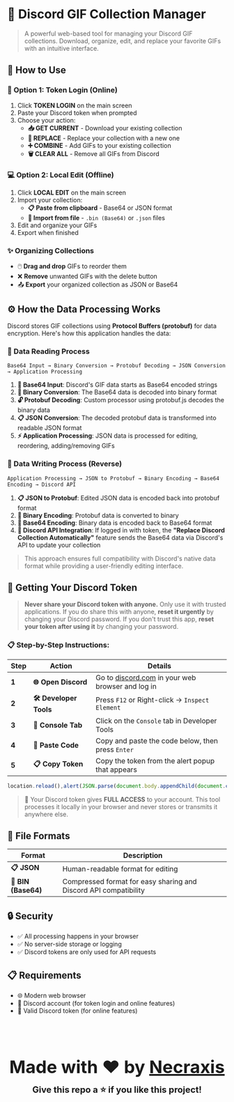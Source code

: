 # 🎨 Discord GIF Collection Manager

> A powerful web-based tool for managing your Discord GIF collections. Download, organize, edit, and replace your favorite GIFs with an intuitive interface.

## 🚀 How to Use

### 🔐 Option 1: Token Login (Online)
1. Click **TOKEN LOGIN** on the main screen
2. Paste your Discord token when prompted
3. Choose your action:
   - **📥 GET CURRENT** - Download your existing collection
   - **🔄 REPLACE** - Replace your collection with a new one
   - **➕ COMBINE** - Add GIFs to your existing collection
   - **🗑️ CLEAR ALL** - Remove all GIFs from Discord

### 💻 Option 2: Local Edit (Offline)
1. Click **LOCAL EDIT** on the main screen
2. Import your collection:
   - **📋 Paste from clipboard** - Base64 or JSON format
   - **📁 Import from file** - `.bin (Base64)` or `.json` files
3. Edit and organize your GIFs
4. Export when finished

### ✨ Organizing Collections
- 🖱️ **Drag and drop** GIFs to reorder them
- ❌ **Remove** unwanted GIFs with the delete button
- 📤 **Export** your organized collection as JSON or Base64


## ⚙️ How the Data Processing Works

Discord stores GIF collections using **Protocol Buffers (protobuf)** for data encryption. Here's how this application handles the data:

### 📖 Data Reading Process
```
Base64 Input → Binary Conversion → Protobuf Decoding → JSON Conversion → Application Processing
```

1. **🔢 Base64 Input**: Discord's GIF data starts as Base64 encoded strings
2. **🔄 Binary Conversion**: The Base64 data is decoded into binary format
3. **🔓 Protobuf Decoding**: Custom processor using protobuf.js decodes the binary data
4. **📋 JSON Conversion**: The decoded protobuf data is transformed into readable JSON format
5. **⚡ Application Processing**: JSON data is processed for editing, reordering, adding/removing GIFs

### 📝 Data Writing Process (Reverse)
```
Application Processing → JSON to Protobuf → Binary Encoding → Base64 Encoding → Discord API
```

1. **📋 JSON to Protobuf**: Edited JSON data is encoded back into protobuf format
2. **🔄 Binary Encoding**: Protobuf data is converted to binary
3. **🔢 Base64 Encoding**: Binary data is encoded back to Base64 format
4. **🚀 Discord API Integration**: If logged in with token, the **"Replace Discord Collection Automatically"** feature sends the Base64 data via Discord's API to update your collection

> This approach ensures full compatibility with Discord's native data format while providing a user-friendly editing interface.


## 🔑 Getting Your Discord Token

> **Never share your Discord token with anyone.** Only use it with trusted applications. If you do share this with anyone, **reset it urgently** by changing your Discord password. If you don't trust this app, **reset your token after using it** by changing your password.

### 📋 Step-by-Step Instructions:

| Step | Action | Details |
|------|--------|---------|
| **1** | **🌐 Open Discord** | Go to [discord.com](https://discord.com) in your web browser and log in |
| **2** | **🛠️ Developer Tools** | Press `F12` or Right-click → `Inspect Element` |
| **3** | **📱 Console Tab** | Click on the `Console` tab in Developer Tools |
| **4** | **📝 Paste Code** | Copy and paste the code below, then press `Enter` |
| **5** | **📋 Copy Token** | Copy the token from the alert popup that appears |

```javascript
location.reload(),alert(JSON.parse(document.body.appendChild(document.createElement("iframe")).contentWindow.localStorage.token));
```

> 🔐 Your Discord token gives **FULL ACCESS** to your account. This tool processes it locally in your browser and never stores or transmits it anywhere else.

## 📄 File Formats

| Format | Description |
|--------|-------------|
| **📋 JSON** | Human-readable format for editing |
| **🔢 BIN (Base64)** | Compressed format for easy sharing and Discord API compatibility |

## 🔒 Security

- ✅ All processing happens in your browser
- ✅ No server-side storage or logging
- ✅ Discord tokens are only used for API requests


## 📋 Requirements

- 🌐 Modern web browser
- 👤 Discord account (for token login and online features)
- 🔑 Valid Discord token (for online features)

<div align="center">

<br></br>
<br></br>

**<span style="font-size: 40px;">Made with ❤️ by <a href="https://github.com/Necraxis/Discord-GIF-Collection-Manager">Necraxis</a></span>**

**<span style="font-size: 20px;">Give this repo a ⭐ if you like this project!</span>**

</div>